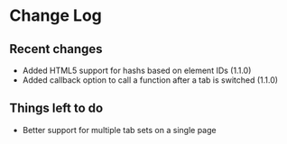 Change Log
==========

Recent changes
--------------
* Added HTML5 support for hashs based on element IDs (1.1.0)
* Added callback option to call a function after a tab is switched (1.1.0)

Things left to do
-----------------
* Better support for multiple tab sets on a single page